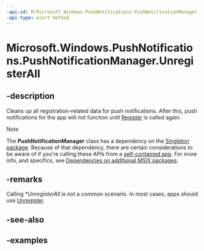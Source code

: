 ```yaml
---
-api-id: M:Microsoft.Windows.PushNotifications.PushNotificationManager.UnregisterAll
-api-type: winrt method
---
```


# Microsoft.Windows.PushNotifications.PushNotificationManager.UnregisterAll

<!--
public void UnregisterAll ();
-->

## -description

Cleans up all registration-related data for push notifications. After this, push notifications for the app will not function until [Register](xref:Microsoft.Windows.PushNotifications.PushNotificationManager.Register) is called again.

> [!NOTE]
> The **PushNotificationManager** class has a dependency on the [Singleton package](/windows/apps/windows-app-sdk/deployment-architecture#singleton-package). Because of that dependency, there are certain considerations to be aware of if you're calling these APIs from a [self-contained app](/windows/apps/package-and-deploy/deploy-overview). For more info, and specifics, see [Dependencies on additional MSIX packages](/windows/apps/package-and-deploy/self-contained-deploy/deploy-self-contained-apps#dependencies-on-additional-msix-packages).

## -remarks

Calling **UnregisterAll* is not a common scenario. In most cases, apps should use [Unregister](xref:Microsoft.Windows.PushNotifications.PushNotificationManager.Register).

## -see-also

## -examples
